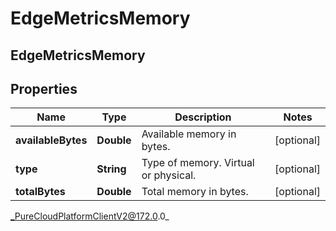 # EdgeMetricsMemory

## EdgeMetricsMemory

## Properties

|Name | Type | Description | Notes|
|------------ | ------------- | ------------- | -------------|
| **availableBytes** | **Double** | Available memory in bytes. | [optional] |
| **type** | **String** | Type of memory. Virtual or physical. | [optional] |
| **totalBytes** | **Double** | Total memory in bytes. | [optional] |



_PureCloudPlatformClientV2@172.0.0_

